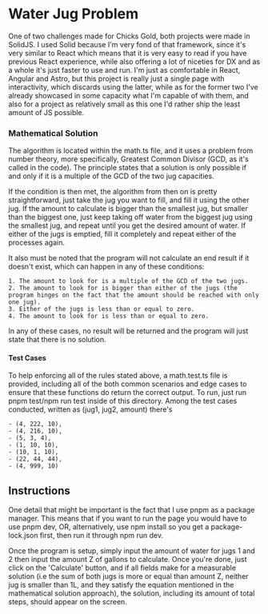 # Water Jug Problem

One of two challenges made for Chicks Gold, both projects were made in SolidJS. I used Solid because I'm very fond of that framework, since it's very similar to React which means that it is very easy to read if you have previous React experience, while also offering a lot of niceties for DX and as a whole it's just faster to use and run. I'm just as comfortable in React, Angular and Astro, but this project is really just a single page with interactivity, which discards using the latter, while as for the former two I've already showcased in some capacity what I'm capable of with them, and also for a project as relatively small as this one I'd rather ship the least amount of JS possible.

### Mathematical Solution

The algorithm is located within the math.ts file, and it uses a problem from number theory, more specifically, Greatest Common Divisor (GCD, as it's called in the code). The principle states that a solution is only possible if and only if it is a multiple of the GCD of the two jug capacities.

If the condition is then met, the algorithm from then on is pretty straightforward, just take the jug you want to fill, and fill it using the other jug. If the amount to calculate is bigger than the smallest jug, but smaller than the biggest one, just keep taking off water from the biggest jug using the smallest jug, and repeat until you get the desired amount of water. If either of the jugs is emptied, fill it completely and repeat either of the processes again.

It also must be noted that the program will not calculate an end result if it doesn't exist, which can happen in any of these conditions:

    1. The amount to look for is a multiple of the GCD of the two jugs.
    2. The amount to look for is bigger than either of the jugs (the program hinges on the fact that the amount should be reached with only one jug).
    3. Either of the jugs is less than or equal to zero.
    4. The amount to look for is less than or equal to zero.

In any of these cases, no result will be returned and the program will just state that there is no solution.

#### Test Cases

To help enforcing all of the rules stated above, a math.test.ts file is provided, including all of the both common scenarios and edge cases to ensure that these functions do return the correct output. To run, just run pnpm test/npm run test inside of this directory.
Among the test cases conducted, written as (jug1, jug2, amount) there's

    - (4, 222, 10),
    - (4, 216, 10),
    - (5, 3, 4),
    - (1, 10, 10),
    - (10, 1, 10),
    - (22, 44, 44),
    - (4, 999, 10)

## Instructions

One detail that might be important is the fact that I use pnpm as a package manager. This means that if you want to run the page you would have to use pnpm dev, OR, alternatively, use npm install so you get a package-lock.json first, then run it through npm run dev.

Once the program is setup, simply input the amount of water for jugs 1 and 2 then input the amount Z of gallons to calculate. Once you're done, just click on the 'Calculate' button, and if all fields make for a measurable solution (i.e the sum of both jugs is more or equal than amount Z, neither jug is smaller than 1L, and they satisfy the equation mentioned in the mathematical solution approach), the solution, including its amount of total steps, should appear on the screen.
